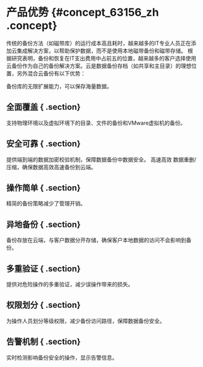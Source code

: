 # 产品优势 {#concept_63156_zh .concept}

传统的备份方法（如磁带库）的运行成本高且耗时，越来越多的IT专业人员正在添加云集成解决方案，以帮助保护数据，而不是使用本地磁带备份和磁带存储。 根据研究表明，备份和恢复在IT支出费用中占前五的位置，越来越多的客户选择使用云备份作为自己的备份解决方案。云是数据备份存档（如共享和主目录）的理想位置，另外混合云备份有以下优势：

备份库的无限扩展能力，可以保存海量数据。

## 全面覆盖 { .section}

支持物理环境以及虚拟环境下的目录、文件的备份和VMware虚拟机的备份。

## 安全可靠 { .section}

提供端到端的数据加密校验机制，保障数据备份中数据安全。 高速高效 数据重删/压缩，确保数据高效高速备份到云端。

## 操作简单 { .section}

精简的备份策略减少了管理开销。

## 异地备份 { .section}

备份存放在云端，与客户数据分开存储，确保客户本地数据的访问不会影响到备份。

## 多重验证 { .section}

提供对危险操作的多重验证，减少误操作带来的损失。

## 权限划分 { .section}

为操作人员划分等级权限，减少备份访问路径，保障数据备份安全。

## 告警机制 { .section}

实时检测影响备份安全的操作，显示告警信息。

